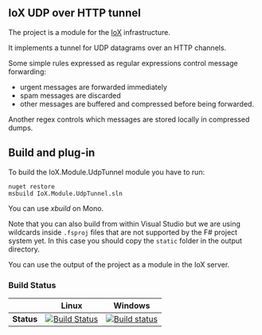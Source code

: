 ## IoX UDP over HTTP tunnel

The project is a module for the [IoX](https://github.com/unipi-itc/IoX) infrastructure.

It implements a tunnel for UDP datagrams over an HTTP channels.

Some simple rules expressed as regular expressions control message forwarding:
 - urgent messages are forwarded immediately
 - spam messages are discarded
 - other messages are buffered and compressed before being forwarded.

Another regex controls which messages are stored locally in compressed dumps.

## Build and plug-in

To build the IoX.Module.UdpTunnel module you have to run:

    nuget restore
    msbuild IoX.Module.UdpTunnel.sln

You can use *xbuild* on Mono.

Note that you can also build from within Visual Studio but we are using wildcards inside `.fsproj` files that are
not supported by the F# project system yet. In this case you should copy the `static` folder in the output directory.

You can use the output of the project as a module in the IoX server.

### Build Status
|         |Linux|Windows|
|--------:|:---:|:-----:|
|**Status**|[![Build Status](https://travis-ci.org/unipi-itc/IoX.Module.UdpTunnel.svg?branch=master)](https://travis-ci.org/unipi-itc/IoX.Module.UdpTunnel)|[![Build status](https://ci.appveyor.com/api/projects/status/72jdee25qkgsgp47?branch=master&svg=true)](https://ci.appveyor.com/project/ranma42/iox-module-udptunnel)|
